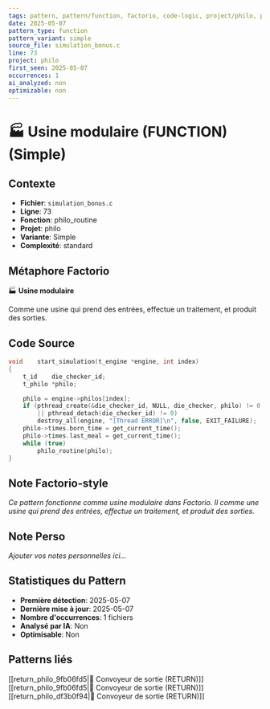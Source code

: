 ```yaml
---
tags: pattern, pattern/function, factorio, code-logic, project/philo, pattern/variant/simple
date: 2025-05-07
pattern_type: function
pattern_variant: simple
source_file: simulation_bonus.c
line: 73
project: philo
first_seen: 2025-05-07
occurrences: 1
ai_analyzed: non
optimizable: non
---
```


# 🏭 Usine modulaire (FUNCTION) (Simple)

## Contexte
- **Fichier**: `simulation_bonus.c`
- **Ligne**: 73
- **Fonction**: philo_routine
- **Projet**: philo
- **Variante**: Simple
- **Complexité**: standard

## Métaphore Factorio
🏭 **Usine modulaire**

Comme une usine qui prend des entrées, effectue un traitement, et produit des sorties.

## Code Source
```c
void	start_simulation(t_engine *engine, int index)
{
	t_id	die_checker_id;
	t_philo	*philo;

	philo = engine->philos[index];
	if (pthread_create(&die_checker_id, NULL, die_checker, philo) != 0
		|| pthread_detach(die_checker_id) != 0)
		destroy_all(engine, "[Thread ERROR]\n", false, EXIT_FAILURE);
	philo->times.born_time = get_current_time();
	philo->times.last_meal = get_current_time();
	while (true)
		philo_routine(philo);
}
```

## Note Factorio-style
*Ce pattern fonctionne comme usine modulaire dans Factorio. Il comme une usine qui prend des entrées, effectue un traitement, et produit des sorties.*

## Note Perso
*Ajouter vos notes personnelles ici...*

## Statistiques du Pattern
- **Première détection**: 2025-05-07
- **Dernière mise à jour**: 2025-05-07
- **Nombre d'occurrences**: 1 fichiers
- **Analysé par IA**: Non
- **Optimisable**: Non

## Patterns liés
[[return_philo_9fb06fd5|🚚 Convoyeur de sortie (RETURN)]]
[[return_philo_9fb06fd5|🚚 Convoyeur de sortie (RETURN)]]
[[return_philo_df3b0f94|🚚 Convoyeur de sortie (RETURN)]]
